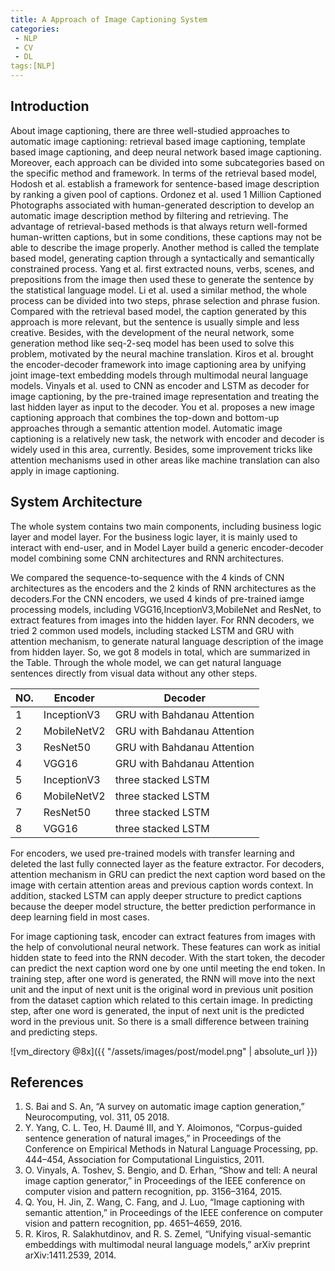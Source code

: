 ```yaml
---
title: A Approach of Image Captioning System
categories:
 - NLP
 - CV
 - DL
tags:[NLP]
---
```


## Introduction
About image captioning, there are three well-studied approaches to automatic image captioning: retrieval based image captioning, template based image captioning, and deep neural network based image captioning. Moreover, each approach can be divided into some subcategories based on the specific method and framework. In terms of the retrieval based model, Hodosh et al. establish a framework for sentence-based image description by ranking a given pool of captions. Ordonez et al. used 1 Million Captioned Photographs associated with human-generated description to develop an automatic image description method by filtering and retrieving. The advantage of retrieval-based methods is that always return well-formed human-written captions, but in some conditions, these captions may not be able to describe the image properly. Another method is called the template based model, generating caption through a syntactically and semantically constrained process. Yang et al. first extracted nouns, verbs, scenes, and prepositions from the image then used these to generate the sentence by the statistical language model. Li et al. used a similar method, the whole process can be divided into two steps, phrase selection and phrase fusion. Compared with the retrieval based model, the caption generated by this approach is more relevant, but the sentence is usually simple and less creative. Besides, with the development of the neural network, some generation method
like seq-2-seq model has been used to solve this problem, motivated by the neural machine translation. Kiros et al. brought the encoder-decoder framework into image captioning area by unifying joint image-text embedding models through multimodal neural language models. Vinyals et al. used to CNN as encoder and LSTM as decoder for image captioning, by the pre-trained image representation and treating the last hidden layer as input to the decoder. You et al. proposes a new image captioning approach that combines the top-down and bottom-up approaches through a semantic attention model. Automatic image captioning is a relatively new task, the network with encoder and decoder is widely used in this area, currently. Besides, some improvement tricks like attention mechanisms used in other areas like machine translation can also apply in image captioning.


## System Architecture
The whole system contains two main components, including business logic layer and model layer. For the business logic layer, it is mainly used to interact with end-user, and in Model Layer build a generic encoder-decoder model combining some CNN architectures and RNN architectures.

We compared the sequence-to-sequence with the 4 kinds of CNN architectures as the encoders and the 2 kinds of RNN architectures as the decoders.For the CNN encoders, we used 4 kinds of pre-trained iamge processing models, including VGG16,InceptionV3,MobileNet and ResNet, to extract features from images into the hidden layer. For RNN decoders, we tried 2 common used models, including stacked LSTM and GRU with attention mechanism, to generate natural language description of the image from hidden layer. So, we got 8 models in total, which are summarized in the Table. Through the whole model, we can get natural language sentences directly from visual data without any other steps.

| NO. | Encoder | Decoder |
| --- | ------- |-------- |
| 1 | InceptionV3 | GRU with Bahdanau Attention |
| 2 | MobileNetV2 | GRU with Bahdanau Attention |
| 3 | ResNet50 | GRU with Bahdanau Attention |
| 4 | VGG16 | GRU with Bahdanau Attention |
| 5 | InceptionV3 | three stacked LSTM |
| 6 | MobileNetV2 | three stacked LSTM |
| 7 | ResNet50 | three stacked LSTM |
| 8 | VGG16 | three stacked LSTM |

For encoders, we used pre-trained models with transfer learning and deleted the last fully connected layer as the feature extractor. For decoders, attention mechanism in GRU can predict the next caption word based on the image with certain attention areas and previous caption words context. In addition, stacked LSTM can apply deeper structure to predict captions because the deeper model structure, the better prediction performance in deep learning field in most cases.

For image captioning task, encoder can extract features from images with the help of convolutional neural network. These features can work as initial hidden state to feed into the RNN decoder. With the start token, the decoder can predict the next caption word one by one until meeting the end token. In training step, after one word is generated, the RNN will move into the next unit and the input of next unit is the original word in previous unit position from the dataset caption which related to this certain image. In predicting step, after one word is generated, the input of next unit is the predicted word in the previous unit. So there is a small difference between training and predicting steps.

![vm_directory @8x]({{ "/assets/images/post/model.png" | absolute_url }})


## References
1. S. Bai and S. An, “A survey on automatic image caption generation,” Neurocomputing, vol. 311, 05 2018.
2. Y. Yang, C. L. Teo, H. Daumé III, and Y. Aloimonos, “Corpus-guided sentence generation of natural images,” in Proceedings of the Conference on  Empirical Methods in Natural Language Processing, pp. 444–454, Association for Computational Linguistics, 2011.
3. O. Vinyals, A. Toshev, S. Bengio, and D. Erhan, “Show and tell: A neural image caption generator,” in Proceedings of the IEEE conference on computer vision and pattern recognition, pp. 3156–3164, 2015.
4. Q. You, H. Jin, Z. Wang, C. Fang, and J. Luo, “Image captioning with semantic attention,” in Proceedings of the IEEE conference on computer vision and pattern recognition, pp. 4651–4659, 2016.
5. R. Kiros, R. Salakhutdinov, and R. S. Zemel, “Unifying visual-semantic embeddings with multimodal neural language models,” arXiv preprint arXiv:1411.2539, 2014.

